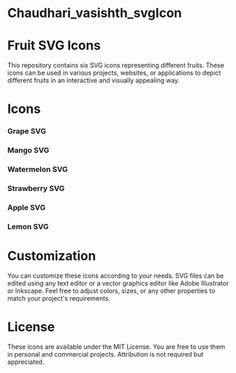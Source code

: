 # Chaudhari_vasishth_svgIcon
# Fruit SVG Icons
This repository contains six SVG icons representing different fruits. These icons can be used in various projects, websites, or applications to depict different fruits in an interactive and visually appealing way.


# Icons

### Grape SVG
### Mango SVG
### Watermelon SVG
### Strawberry SVG
### Apple SVG
### Lemon SVG

# Customization
You can customize these icons according to your needs. SVG files can be edited using any text editor or a vector graphics editor like Adobe Illustrator or Inkscape. Feel free to adjust colors, sizes, or any other properties to match your project's requirements.

# License
These icons are available under the MIT License. You are free to use them in personal and commercial projects. Attribution is not required but appreciated.
